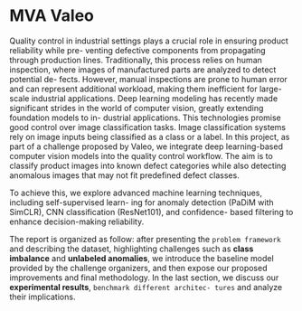 # MVA Valeo

Quality control in industrial settings plays a crucial role in ensuring product reliability while pre-
venting defective components from propagating through production lines. Traditionally, this process
relies on human inspection, where images of manufactured parts are analyzed to detect potential de-
fects. However, manual inspections are prone to human error and can represent additional workload,
making them inefficient for large-scale industrial applications. Deep learning modeling has recently
made significant strides in the world of computer vision, greatly extending foundation models to in-
dustrial applications. This technologies promise good control over image classification tasks. Image
classification systems rely on image inputs being classified as a class or a label.
In this project, as part of a challenge proposed by Valeo, we integrate deep learning-based computer
vision models into the quality control workflow. The aim is to classify product images into known
defect categories while also detecting anomalous images that may not fit predefined defect classes.

To achieve this, we explore advanced machine learning techniques, including self-supervised learn-
ing for anomaly detection (PaDiM with SimCLR), CNN classification (ResNet101), and confidence-
based filtering to enhance decision-making reliability.


The report is organized as follow: after presenting the `problem framework` and describing the dataset,
highlighting challenges such as **class imbalance** and **unlabeled anomalies**, we introduce the baseline
model provided by the challenge organizers, and then expose our proposed improvements and final
methodology. In the last section, we discuss our **experimental results**, `benchmark different architec-
tures` and analyze their implications.